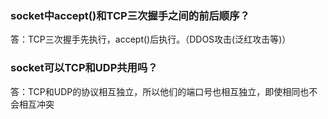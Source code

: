 ### socket中accept()和TCP三次握手之间的前后顺序？
答：TCP三次握手先执行，accept()后执行。（DDOS攻击(泛红攻击等)）

### socket可以TCP和UDP共用吗？
答：TCP和UDP的协议相互独立，所以他们的端口号也相互独立，即使相同也不会相互冲突

### 